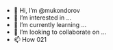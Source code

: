 - 👋 Hi, I’m @mukondorov
- 👀 I’m interested in ...
- 🌱 I’m currently learning ...
- 💞️ I’m looking to collaborate on ...
- 📫 How 021

